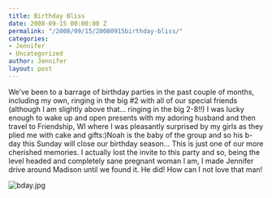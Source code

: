 ```yaml
---
title: Birthday Bliss
date: 2008-09-15 00:00:00 Z
permalink: "/2008/09/15/20080915birthday-bliss/"
categories:
- Jennifer
- Uncategorized
author: Jennifer
layout: post
---
```


We&#8217;ve been to a barrage of birthday parties in the past couple of months, including my own, ringing in the big #2 with all of our special friends (although I am slightly above that&#8230; ringing in the big 2-8!!) I was lucky enough to wake up and open presents with my adoring husband and then travel to Friendship, WI where I was pleasantly surprised by my girls as they plied me with cake and gifts:)Noah is the baby of the group and so his b-day this Sunday will close our birthday season&#8230; This is just one of our more cherished memories. I actually lost the invite to this party and so, being the level headed and completely sane pregnant woman I am, I made Jennifer drive around Madison until we found it. He did! How can I not love that man!

<img id="image237" alt="bday.jpg" src="/teamelam/assets/images/Birthday-Bliss/1221476285000-missing.jpg" />
